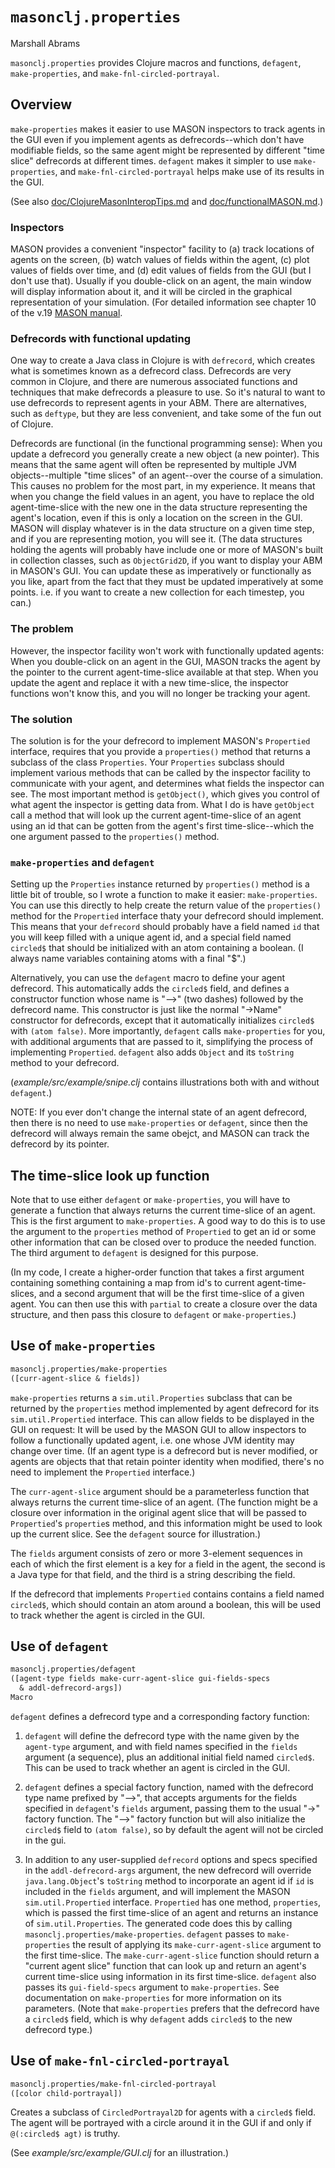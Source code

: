 `masonclj.properties`
===
Marshall Abrams

`masonclj.properties` provides Clojure macros and functions, `defagent`,
`make-properties`, and `make-fnl-circled-portrayal`.

## Overview

`make-properties` makes it easier to use MASON inspectors to track
agents in the GUI even if you implement agents as defrecords--which
don't have modifiable fields, so the same agent might be represented by
different "time slice" defrecords at different times.  `defagent` makes
it simpler to use `make-properties`, and `make-fnl-circled-portrayal`
helps make use of its results in the GUI.

(See also
[doc/ClojureMasonInteropTips.md](https://github.com/mars0i/masonclj/blob/master/doc/ClojureMASONinteropTips.md) and
[doc/functionalMASON.md](https://github.com/mars0i/masonclj/blob/master/doc/functionalMASON.md).)

### Inspectors

MASON provides a convenient "inspector" facility to (a) track locations
of agents on the screen, (b) watch values of fields within the agent,
(c) plot values of fields over time, and (d) edit values of fields from
the GUI (but I don't use that).  Usually if you double-click on an
agent, the main window will display information about it, and it will be
circled in the graphical representation of your simulation.  (For detailed
information see chapter 10 of the v.19 [MASON
manual](https://cs.gmu.edu/~eclab/projects/mason/manual.pdf).

### Defrecords with functional updating

One way to create a Java class in Clojure is with `defrecord`, which
creates what is sometimes known as a defrecord class.  Defrecords are
very common in Clojure, and there are numerous associated functions and
techniques that make defrecords a pleasure to use.  So it's natural to
want to use defrecords to represent agents in your ABM.  There are
alternatives, such as `deftype`, but they are less convenient, and take
some of the fun out of Clojure.

Defrecords are functional (in the functional programming sense): When
you update a defrecord you generally create a new object (a new
pointer).  This means that the same agent will often be represented by
multiple JVM objects--multiple "time slices" of an agent--over the
course of a simulation.  This causes no problem for the most part, in my
experience.  It means that when you change the field values in an agent,
you have to replace the old agent-time-slice with the new one in the
data structure representing the agent's location, even if this is only a
location on the screen in the GUI.  MASON will display whatever is in
the data structure on a given time step, and if you are representing
motion, you will see it.  (The data structures holding the agents will
probably have include one or more of MASON's built in collection
classes, such as `ObjectGrid2D`, if you want to display your ABM in
MASON's GUI.  You can update these as imperatively or functionally as
you like, apart from the fact that they must be updated imperatively at
some points.  i.e. if you want to create a new collection for each
timestep, you can.)

### The problem

However, the inspector facility won't work with functionally updated
agents: When you double-click on an agent in the GUI, MASON tracks the
agent by the pointer to the current agent-time-slice available at that
step.  When you update the agent and replace it with a new time-slice,
the inspector functions won't know this, and you will no longer be
tracking your agent.

### The solution

The solution is for the your defrecord to implement MASON's `Propertied`
interface, requires that you provide a `properties()` method that
returns a subclass of the class `Properties`.  Your `Properties`
subclass should implement various methods that can be called by the
inspector facility to communicate with your agent, and determines what
fields the inspector can see.  The most important method is
`getObject()`, which gives you control of what agent the inspector is
getting data from.  What I do is have `getObject` call a method that
will look up the current agent-time-slice of an agent using an id that
can be gotten from the agent's first time-slice--which the one argument
passed to the `properties()` method.

### `make-properties` and `defagent`

Setting up the `Properties` instance returned by `properties()` method
is a little bit of trouble, so I wrote a function to make it easier:
`make-properties`. You can use this directly to help create the return
value of the `properties()` method for the `Propertied` interface thaty
your defrecord should implement.  This means that your `defrecord`
should probably have a field named `id` that you will keep filled with a
unique agent id, and a special field named `circled$` that should be
initialized with an atom containing a boolean.  (I always name variables
containing atoms with a final "$".)

Alternatively, you can use the `defagent` macro to define your agent
defrecord.  This automatically adds the `circled$` field, and defines a
constructor function whose name is "-->" (two dashes) followed by the
defrecord name.  This constructor is just like the normal "->Name"
constructor for defrecords, except that it automatically initializes
`circled$` with `(atom false)`.  More importantly, `defagent` calls
`make-properties` for you, with additional arguments that are passed to
it, simplifying the process of implementing `Propertied`.  `defagent`
also adds `Object` and its `toString` method to your defrecord.

(*example/src/example/snipe.clj* contains illustrations both with
and without `defagent`.)

NOTE: If you ever don't change the internal state of an agent defrecord,
then there is no need to use `make-properties` or `defagent`, since then
the defrecord will always remain the same obejct, and MASON can track
the defrecord by its pointer.

## The time-slice look up function

Note that to use either `defagent` or `make-properties`, you will have
to generate a function that always returns the current time-slice of an
agent.  This is the first argument to `make-properties`.  A good way to
do this is to use the argument to the `properties` method of
`Propertied` to get an id or some other information that can be closed
over to produce the needed function.  The third argument to `defagent`
is designed for this purpose.

(In my code, I create a higher-order function that takes a first
argument containing something containing a map from id's to current
agent-time-slices, and a second argument that will be the first
time-slice of a given agent.  You can then use this with `partial` to
create a closure over the data structure, and then pass this closure to
`defagent` or `make-properties`.)


## Use of `make-properties`

```clojure
masonclj.properties/make-properties
([curr-agent-slice & fields])
```

`make-properties` returns a `sim.util.Properties` subclass that can be
returned by the `properties` method implemented by agent defrecord for
its `sim.util.Propertied` interface.  This can allow fields to be
displayed in the GUI on request:  It will be used by the MASON GUI to
allow inspectors to follow a functionally updated agent, i.e. one whose
JVM identity may change over time.  (If an agent type is a defrecord but
is never modified, or agents are objects that that retain pointer
identity when modified, there's no need to implement the `Propertied`
interface.)

The `curr-agent-slice` argument should be a parameterless function that
always returns the current time-slice of an agent.  (The function might 
be a closure over information in the original agent slice that will be
passed to `Propertied`'s `propertie`s method, and this information might be
used to look up the current slice.  See the `defagent` source for 
illustration.) 

The `fields` argument consists of zero or more 3-element sequences in
each of which the first element is a key for a field in the agent, the
second is a Java type for that field, and the third is a string
describing the field.

If the defrecord that implements `Propertied` contains contains a field
named `circled$`, which should contain an atom around a boolean, this
will be used to track whether the agent is circled in the GUI.



## Use of `defagent`

```clojure
masonclj.properties/defagent
([agent-type fields make-curr-agent-slice gui-fields-specs 
  & addl-defrecord-args])
Macro
```
`defagent` defines a defrecord type and a corresponding factory
function:

1. `defagent` will define the defrecord type with the name given by the
`agent-type` argument, and with field names specified in the `fields`
argument (a sequence), plus an additional initial field named
`circled$`.  This can be used to track whether an agent is circled in
the GUI.

2. `defagent` defines a special factory function, named with the
defrecord type name prefixed by "-->", that accepts  arguments for the
fields specified in `defagent`'s `fields` argument, passing them to the
usual "->" factory function.  The "-->" factory function but will also
initialize the `circled$` field to `(atom false)`, so by default
the agent will not be circled in the gui.

3. In addition to any user-supplied `defrecord` options and specs
specified in the `addl-defrecord-args` argument, the new defrecord will
override `java.lang.Object`'s `toString` method to incorporate an agent
id if `id` is included in the `fields` argument, and will implement the
MASON `sim.util.Propertied` interface.  `Propertied` has one method,
`properties`, which is passed the first time-slice of an agent and
returns an instance of `sim.util.Properties`.  The generated code does
this by calling `masonclj.properties/make-properties`. `defagent` passes
to `make-properties` the result of applying its `make-curr-agent-slice`
argument to the first time-slice.  The `make-curr-agent-slice` function
should return a "current agent slice" function that can look up and
return an agent's current time-slice using information in its first
time-slice.  `defagent` also passes its `gui-field-specs` argument to
`make-properties`.  See documentation on `make-properties` for more
information on its parameters.  (Note that `make-properties` prefers
that the defrecord have a `circled$` field, which is why `defagent` adds
`circled$` to the new defrecord type.)

## Use of `make-fnl-circled-portrayal`

```clojure
masonclj.properties/make-fnl-circled-portrayal
([color child-portrayal])
```

Creates a subclass of `CircledPortrayal2D` for agents with a `circled$`
field.  The agent will be portrayed with a circle around it in the GUI
if and only if `@(:circled$ agt)` is truthy.

(See *example/src/example/GUI.clj* for an illustration.)
